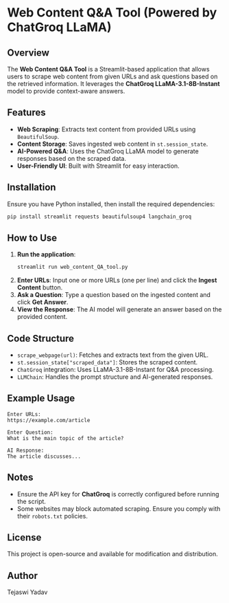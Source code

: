 # Web Content Q&A Tool (Powered by ChatGroq LLaMA)

## Overview
The **Web Content Q&A Tool** is a Streamlit-based application that allows users to scrape web content from given URLs and ask questions based on the retrieved information. It leverages the **ChatGroq LLaMA-3.1-8B-Instant** model to provide context-aware answers.

## Features
- **Web Scraping**: Extracts text content from provided URLs using `BeautifulSoup`.
- **Content Storage**: Saves ingested web content in `st.session_state`.
- **AI-Powered Q&A**: Uses the ChatGroq LLaMA model to generate responses based on the scraped data.
- **User-Friendly UI**: Built with Streamlit for easy interaction.

## Installation
Ensure you have Python installed, then install the required dependencies:

```sh
pip install streamlit requests beautifulsoup4 langchain_groq
```

## How to Use
1. **Run the application**:
   ```sh
   streamlit run web_content_QA_tool.py
   ```
2. **Enter URLs**: Input one or more URLs (one per line) and click the **Ingest Content** button.
3. **Ask a Question**: Type a question based on the ingested content and click **Get Answer**.
4. **View the Response**: The AI model will generate an answer based on the provided content.

## Code Structure
- `scrape_webpage(url)`: Fetches and extracts text from the given URL.
- `st.session_state["scraped_data"]`: Stores the scraped content.
- `ChatGroq` integration: Uses LLaMA-3.1-8B-Instant for Q&A processing.
- `LLMChain`: Handles the prompt structure and AI-generated responses.

## Example Usage
```
Enter URLs:
https://example.com/article

Enter Question:
What is the main topic of the article?

AI Response:
The article discusses...
```

## Notes
- Ensure the API key for **ChatGroq** is correctly configured before running the script.
- Some websites may block automated scraping. Ensure you comply with their `robots.txt` policies.

## License
This project is open-source and available for modification and distribution.

## Author
Tejaswi Yadav

